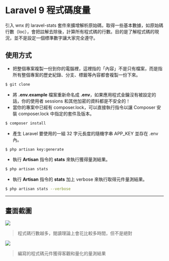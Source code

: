 # Laravel 9 程式碼度量

引入 wnx 的 laravel-stats 套件來擴增解析原始碼，取得一些基本數據，如原始碼行數（loc），會把註解去除後，計算所有程式碼的行數。目的是了解程式碼的現況，並不是設定一個標準數字讓大家完全遵守。

## 使用方式
- 把整個專案複製一份到你的電腦裡，這裡指的「內容」不是只有檔案，而是指所有整個專案的歷史紀錄、分支、標籤等內容都會複製一份下來。
```sh
$ git clone
```
- 將 __.env.example__ 檔案重新命名成 __.env__，如果應用程式金鑰沒有被設定的話，你的使用者 sessions 和其他加密的資料都是不安全的！
- 當你的專案中已經有 composer.lock，可以直接執行指令以讓 Composer 安裝 composer.lock 中指定的套件及版本。
```sh
$ composer install
```
- 產⽣ Laravel 要使用的一組 32 字元長度的隨機字串 APP_KEY 並存在 .env 內。
```sh
$ php artisan key:generate
```
- 執行 __Artisan__ 指令的 __stats__ 來執行獲得量測結果。
```sh
$ php artisan stats
```
- 執行 __Artisan__ 指令的 __stats__ 加上 verbose 來執行取得元件量測結果。
```sh
$ php artisan stats --verbose
```

----

## 畫面截圖
![](https://i.imgur.com/p8LobVV.png)
> 程式碼行數越多，閱讀理論上會花比較多時間，但不是絕對

![](https://i.imgur.com/5Yebqww.png)
> 編寫的程式碼元件獲得客觀和量化的量測結果
